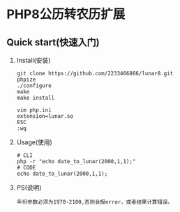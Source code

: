 # PHP8公历转农历扩展
## Quick start(快速入门)
1. Install(安装)
   ```
   git clone https://github.com/2233466866/lunar8.git
   phpize
   ./configure
   make
   make install
   
   vim php.ini
   extension=lunar.so
   ESC
   :wq
   ```

1. Usage(使用)
   ```
   # CLI
   php -r "echo date_to_lunar(2000,1,1);"
   # CODE
   echo date_to_lunar(2000,1,1);
   ```

1. PS(说明)
   ```
   年份参数必须为1970-2100,否则会报error，或者结果计算错误。
   ```
